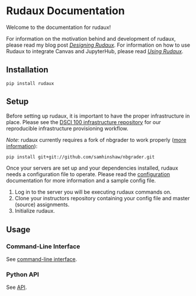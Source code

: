 # Rudaux Documentation

Welcome to the documentation for rudaux!

For information on the motivation behind and development of rudaux, please read my blog post _[Designing Rudaux](https://samhinshaw.com/blog/designing-rudaux)_. For information on how to use Rudaux to integrate Canvas and JupyterHub, please read _[Using Rudaux](https://samhinshaw.com/blog/using-rudaux)_.

## Installation

```
pip install rudaux
```

## Setup

Before setting up rudaux, it is important to have the proper infrastructure in place. Please see the [DSCI 100 infrastructure repository](https://github.ubc.ca/UBC-DSCI/dsc100-infra) for our reproducible infrastructure provisioning workflow.

_Note_: rudaux currently requires a fork of nbgrader to work properly ([more information](https://github.com/samhinshaw/rudaux/issues/7)):

```sh
pip install git+git://github.com/samhinshaw/nbgrader.git
```

Once your servers are set up and your dependencies installed, rudaux needs a configuration file to operate. Please read the [configuration](config) documentation for more information and a sample config file.

1. Log in to the server you will be executing rudaux commands on.
2. Clone your instructors repository containing your config file and master (source) assignments.
3. Initialize rudaux.

## Usage

### Command-Line Interface

See [command-line interface](cli).

### Python API

See [API](api).
